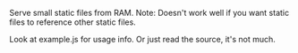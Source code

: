 Serve small static files from RAM. Note: Doesn't work well if you want static files to reference other static files.

Look at example.js for usage info. Or just read the source, it's not much.

